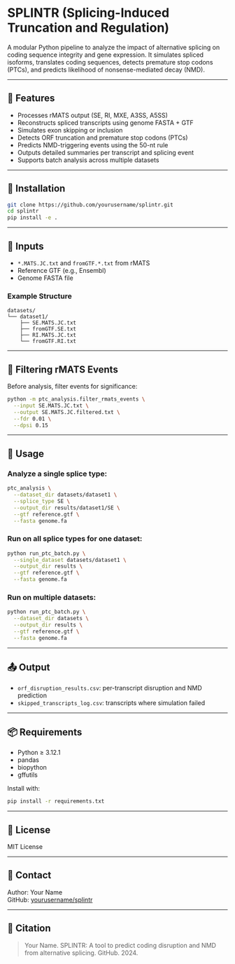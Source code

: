 
# SPLINTR (Splicing-Induced Truncation and Regulation)

A modular Python pipeline to analyze the impact of alternative splicing on coding sequence integrity and gene expression. It simulates spliced isoforms, translates coding sequences, detects premature stop codons (PTCs), and predicts likelihood of nonsense-mediated decay (NMD).

---

## 🚀 Features

- Processes rMATS output (SE, RI, MXE, A3SS, A5SS)
- Reconstructs spliced transcripts using genome FASTA + GTF
- Simulates exon skipping or inclusion
- Detects ORF truncation and premature stop codons (PTCs)
- Predicts NMD-triggering events using the 50-nt rule
- Outputs detailed summaries per transcript and splicing event
- Supports batch analysis across multiple datasets

---

## 🧬 Installation

```bash
git clone https://github.com/yourusername/splintr.git
cd splintr
pip install -e .
```

---

## 📁 Inputs

- `*.MATS.JC.txt` and `fromGTF.*.txt` from rMATS
- Reference GTF (e.g., Ensembl)
- Genome FASTA file

### Example Structure

```
datasets/
└── dataset1/
    ├── SE.MATS.JC.txt
    ├── fromGTF.SE.txt
    ├── RI.MATS.JC.txt
    └── fromGTF.RI.txt
```

---

## 🧪 Filtering rMATS Events

Before analysis, filter events for significance:

```bash
python -m ptc_analysis.filter_rmats_events \
  --input SE.MATS.JC.txt \
  --output SE.MATS.JC.filtered.txt \
  --fdr 0.01 \
  --dpsi 0.15
```

---

## 🔧 Usage

### Analyze a single splice type:

```bash
ptc_analysis \
  --dataset_dir datasets/dataset1 \
  --splice_type SE \
  --output_dir results/dataset1/SE \
  --gtf reference.gtf \
  --fasta genome.fa
```

### Run on all splice types for one dataset:

```bash
python run_ptc_batch.py \
  --single_dataset datasets/dataset1 \
  --output_dir results \
  --gtf reference.gtf \
  --fasta genome.fa
```

### Run on multiple datasets:

```bash
python run_ptc_batch.py \
  --dataset_dir datasets \
  --output_dir results \
  --gtf reference.gtf \
  --fasta genome.fa
```

---

## 📤 Output

- `orf_disruption_results.csv`: per-transcript disruption and NMD prediction
- `skipped_transcripts_log.csv`: transcripts where simulation failed

---

## 📦 Requirements

- Python ≥ 3.12.1
- pandas
- biopython
- gffutils

Install with:

```bash
pip install -r requirements.txt
```

---

## 📄 License

MIT License

---

## 🧠 Contact

Author: Your Name  
GitHub: [yourusername/splintr](https://github.com/yourusername/splintr)

---

## 📖 Citation

> Your Name. SPLINTR: A tool to predict coding disruption and NMD from alternative splicing. GitHub. 2024.
